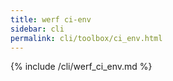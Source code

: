 ```yaml
---
title: werf ci-env
sidebar: cli
permalink: cli/toolbox/ci_env.html
---
```


{% include /cli/werf_ci_env.md %}
